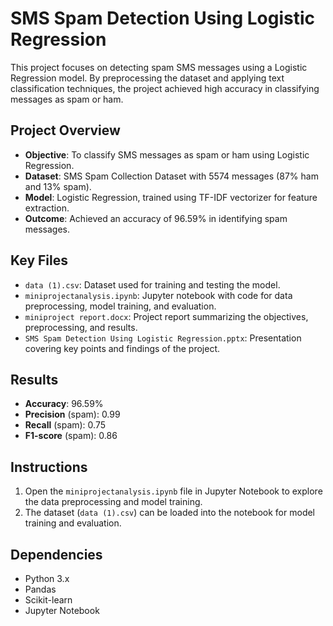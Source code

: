 # SMS Spam Detection Using Logistic Regression

This project focuses on detecting spam SMS messages using a Logistic Regression model. By preprocessing the dataset and applying text classification techniques, the project achieved high accuracy in classifying messages as spam or ham.

## Project Overview

- **Objective**: To classify SMS messages as spam or ham using Logistic Regression.
- **Dataset**: SMS Spam Collection Dataset with 5574 messages (87% ham and 13% spam).
- **Model**: Logistic Regression, trained using TF-IDF vectorizer for feature extraction.
- **Outcome**: Achieved an accuracy of 96.59% in identifying spam messages.

## Key Files

- `data (1).csv`: Dataset used for training and testing the model.
- `miniprojectanalysis.ipynb`: Jupyter notebook with code for data preprocessing, model training, and evaluation.
- `miniproject report.docx`: Project report summarizing the objectives, preprocessing, and results.
- `SMS Spam Detection Using Logistic Regression.pptx`: Presentation covering key points and findings of the project.

## Results

- **Accuracy**: 96.59%
- **Precision** (spam): 0.99
- **Recall** (spam): 0.75
- **F1-score** (spam): 0.86

## Instructions

1. Open the `miniprojectanalysis.ipynb` file in Jupyter Notebook to explore the data preprocessing and model training.
2. The dataset (`data (1).csv`) can be loaded into the notebook for model training and evaluation.

## Dependencies

- Python 3.x
- Pandas
- Scikit-learn
- Jupyter Notebook
